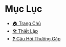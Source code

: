 # Mục Lục

* [🏠 Trang Chủ](README.md)
* [🛠 Thiết Lập](setting-up.md)
* [❓ Câu Hỏi Thường Gặp](faq.md)
